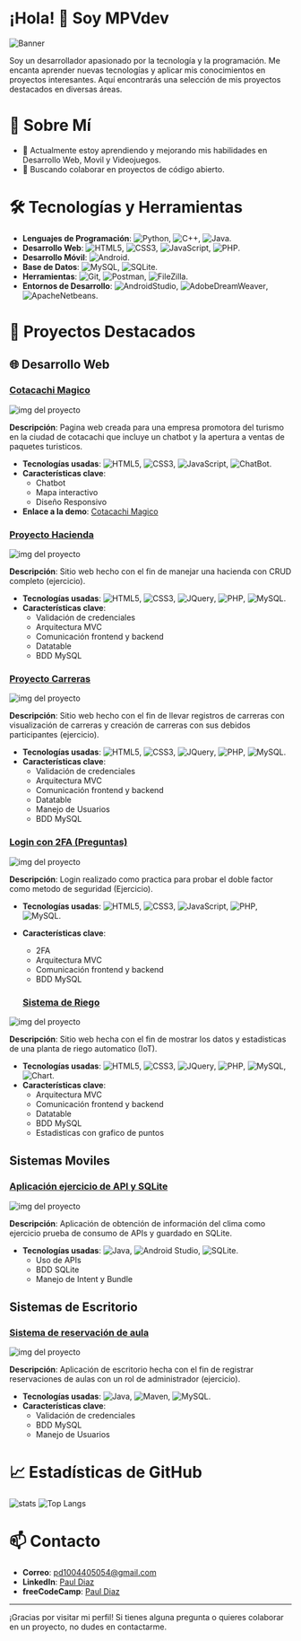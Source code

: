 # ¡Hola! 👋 Soy MPVdev

![Banner](/assets/banner/colorful-stingrays.png)

Soy un desarrollador apasionado por la tecnología y la programación. Me encanta aprender nuevas tecnologías y aplicar mis conocimientos en proyectos interesantes. Aquí encontrarás una selección de mis proyectos destacados en diversas áreas.

# 🚀 Sobre Mí

- 🌱 Actualmente estoy aprendiendo y mejorando mis habilidades en Desarrollo Web, Movil y Videojuegos.
- 👯 Buscando colaborar en proyectos de código abierto.

# 🛠 Tecnologías y Herramientas

- **Lenguajes de Programación**: ![Python](https://img.shields.io/badge/-Python-3776AB?style=flat&logo=python&logoColor=white), ![C++](https://img.shields.io/badge/-C++-00599C?style=flat&logo=cplusplus&logoColor=white), ![Java](https://img.shields.io/badge/-Java-007396?style=flat&logo=java&logoColor=white).
- **Desarrollo Web**: ![HTML5](https://img.shields.io/badge/-HTML5-E34F26?style=flat&logo=html5&logoColor=white), ![CSS3](https://img.shields.io/badge/-CSS3-1572B6?style=flat&logo=css3&logoColor=white), ![JavaScript](https://img.shields.io/badge/-JavaScript-F7DF1E?style=flat&logo=javascript&logoColor=black), ![PHP](https://img.shields.io/badge/-PHP-777BB4?style=flat&logo=php&logoColor=white).
- **Desarrollo Móvil**: ![Android](https://img.shields.io/badge/-Android-3DDC84?style=flat&logo=android&logoColor=white).
- **Base de Datos**: ![MySQL](https://img.shields.io/badge/-MySQL-4479A1?style=flat&logo=mysql&logoColor=white), ![SQLite](https://img.shields.io/badge/-SQLite-003B57?style=flat&logo=sqlite&logoColor=white).
- **Herramientas**: ![Git](https://img.shields.io/badge/-Git-F05032?style=flat&logo=git&logoColor=white), ![Postman](https://img.shields.io/badge/-Postman-FF6C37?style=flat&logo=postman&logoColor=white), ![FileZilla](https://img.shields.io/badge/-FileZilla-BF0000?style=flat&logo=filezilla&logoColor=white).
- **Entornos de Desarrollo**: ![AndroidStudio](https://img.shields.io/badge/-Android%20Studio-3DDC84?style=flat&logo=androidstudio&logoColor=white), ![AdobeDreamWeaver](https://img.shields.io/badge/-Adobe%20DreamWeather-FF61F6?style=flat&logo=adobedreamweaver&logoColor=white), ![ApacheNetbeans](https://img.shields.io/badge/-Apache%20Netbeans-1B6AC6?style=flat&logo=apachenetbeanside&logoColor=white).

# 📂 Proyectos Destacados

## 🌐 Desarrollo Web

### [Cotacachi Magico](https://github.com/MPVdev/Cotacachi-Magico)

![img del proyecto](/assets/projects/Cotacachi%20Magico/home.png)

**Descripción**: Pagina web creada para una empresa promotora del turismo en la ciudad de cotacachi que incluye un chatbot y la apertura a ventas de paquetes turisticos.
- **Tecnologías usadas**: ![HTML5](https://img.shields.io/badge/-HTML5-E34F26?style=flat&logo=html5&logoColor=white), ![CSS3](https://img.shields.io/badge/-CSS3-1572B6?style=flat&logo=css3&logoColor=white), ![JavaScript](https://img.shields.io/badge/-JavaScript-F7DF1E?style=flat&logo=javascript&logoColor=black), ![ChatBot](https://img.shields.io/badge/-Tawk.to-0066FF?style=flat&logo=chatbot&logoColor=white).
- **Características clave**:
  - Chatbot
  - Mapa interactivo
  - Diseño Responsivo
- **Enlace a la demo**: [Cotacachi Magico](https://cotacachimagico.vercel.app/)

### [Proyecto Hacienda](https://github.com/MPVdev/Sistema-Hacienda)

![img del proyecto](/assets/projects/Hacienda/login.png)

**Descripción**: Sitio web hecho con el fin de manejar una hacienda con CRUD completo (ejercicio).
- **Tecnologías usadas**: ![HTML5](https://img.shields.io/badge/-HTML5-E34F26?style=flat&logo=html5&logoColor=white), ![CSS3](https://img.shields.io/badge/-CSS3-1572B6?style=flat&logo=css3&logoColor=white), ![JQuery](https://img.shields.io/badge/-JQuery-0769AD?style=flat&logo=jquery&logoColor=white), ![PHP](https://img.shields.io/badge/-PHP-0066FF?style=flat&logo=php&logoColor=white), ![MySQL](https://img.shields.io/badge/-MySQL-4479A1?style=flat&logo=mysql&logoColor=white).
- **Características clave**:
  - Validación de credenciales
  - Arquitectura MVC
  - Comunicación frontend y backend
  - Datatable
  - BDD MySQL

### [Proyecto Carreras](https://github.com/MPVdev/Sistema-Carreras)

![img del proyecto](/assets/projects/Carrera/login.png)

**Descripción**: Sitio web hecho con el fin de llevar registros de carreras con visualización de carreras y creación de carreras con sus debidos participantes (ejercicio).
- **Tecnologías usadas**: ![HTML5](https://img.shields.io/badge/-HTML5-E34F26?style=flat&logo=html5&logoColor=white), ![CSS3](https://img.shields.io/badge/-CSS3-1572B6?style=flat&logo=css3&logoColor=white), ![JQuery](https://img.shields.io/badge/-JQuery-0769AD?style=flat&logo=jquery&logoColor=white), ![PHP](https://img.shields.io/badge/-PHP-0066FF?style=flat&logo=php&logoColor=white), ![MySQL](https://img.shields.io/badge/-MySQL-4479A1?style=flat&logo=mysql&logoColor=white).
- **Características clave**:
  - Validación de credenciales
  - Arquitectura MVC
  - Comunicación frontend y backend
  - Datatable
  - Manejo de Usuarios
  - BDD MySQL

 ### [Login con 2FA (Preguntas)](https://github.com/MPVdev/Doble-Factor-Preguntas)

![img del proyecto](/assets/projects/Doble%20Factor/login.png)

**Descripción**: Login realizado como practica para probar el doble factor como metodo de seguridad (Ejercicio).
- **Tecnologías usadas**: ![HTML5](https://img.shields.io/badge/-HTML5-E34F26?style=flat&logo=html5&logoColor=white), ![CSS3](https://img.shields.io/badge/-CSS3-1572B6?style=flat&logo=css3&logoColor=white), ![JavaScript](https://img.shields.io/badge/-JavaScript-F7DF1E?style=flat&logo=javascript&logoColor=black), ![PHP](https://img.shields.io/badge/-PHP-0066FF?style=flat&logo=php&logoColor=white), ![MySQL](https://img.shields.io/badge/-MySQL-4479A1?style=flat&logo=mysql&logoColor=white).
- **Características clave**:
  - 2FA
  - Arquitectura MVC
  - Comunicación frontend y backend
  - BDD MySQL

  ### [Sistema de Riego](https://github.com/MPVdev/IoT)

![img del proyecto](/assets/projects/Sistema%20de%20Riego/tabla.png)

**Descripción**: Sitio web hecha con el fin de mostrar los datos y estadisticas de una planta de riego automatico (IoT).
- **Tecnologías usadas**: ![HTML5](https://img.shields.io/badge/-HTML5-E34F26?style=flat&logo=html5&logoColor=white), ![CSS3](https://img.shields.io/badge/-CSS3-1572B6?style=flat&logo=css3&logoColor=white), ![JQuery](https://img.shields.io/badge/-JQuery-0769AD?style=flat&logo=jquery&logoColor=white), ![PHP](https://img.shields.io/badge/-PHP-0066FF?style=flat&logo=php&logoColor=white), ![MySQL](https://img.shields.io/badge/-MySQL-4479A1?style=flat&logo=php&logoColor=white), ![Chart](https://img.shields.io/badge/-Chart.js-FF6384?style=flat&logo=chartdotjs&logoColor=white).
- **Características clave**:
  - Arquitectura MVC
  - Comunicación frontend y backend
  - Datatable
  - BDD MySQL
  - Estadisticas con grafico de puntos

## Sistemas Moviles

### [Aplicación ejercicio de API y SQLite](https://github.com/MPVdev/API-y-SQLite)

![img del proyecto](/assets/projects/API%20y%20SQLite/home.jpg)

**Descripción**: Aplicación de obtención de información del clima como ejercicio prueba de consumo de APIs y guardado en SQLite.
- **Tecnologías usadas**: ![Java](https://img.shields.io/badge/-Java-007396?style=flat&logo=java&logoColor=white), ![Android Studio](https://img.shields.io/badge/-Android_Studio-3DDC84?style=flat&logo=androidstudio&logoColor=white), ![SQLite](https://img.shields.io/badge/-SQLite-003B57?style=flat&logo=sqlite&logoColor=white).
  - Uso de APIs
  - BDD SQLite
  - Manejo de Intent y Bundle
 
## Sistemas de Escritorio
 
 ### [Sistema de reservación de aula](https://github.com/MPVdev/Reserva-de-aulas)

![img del proyecto](/assets/projects/Reserva%20de%20aulas/login.png)

**Descripción**: Aplicación de escritorio hecha con el fin de registrar reservaciones de aulas con un rol de administrador (ejercicio).
- **Tecnologías usadas**: ![Java](https://img.shields.io/badge/-Java-007396?style=flat&logo=java&logoColor=white), ![Maven](https://img.shields.io/badge/-Maven-C71A36?style=flat&logo=apachemaven&logoColor=white), ![MySQL](https://img.shields.io/badge/-MySQL-4479A1?style=flat&logo=php&logoColor=white).
- **Características clave**:
  - Validación de credenciales
  - BDD MySQL
  - Manejo de Usuarios

# 📈 Estadísticas de GitHub

![stats](https://github-readme-stats.vercel.app/api?username=MPVdev&show_icons=true&theme=dark&locale=es)
![Top Langs](https://github-readme-stats.vercel.app/api/top-langs/?username=MPVdev&layout=compact&size_weight=0.5&count_weight=0.5&langs_count=10&hide=scss,less,hack)
# 📫 Contacto

- **Correo**: [pd1004405054@gmail.com](mailto:pd1004405054@gmail.com)
- **LinkedIn**: [Paul Diaz](https://www.linkedin.com/in/mpv-dev/)
- **freeCodeCamp**: [Paul Diaz](https://www.freecodecamp.org/MPV-dev)

---

¡Gracias por visitar mi perfil! Si tienes alguna pregunta o quieres colaborar en un proyecto, no dudes en contactarme.
